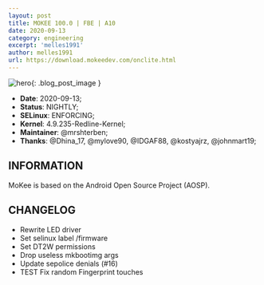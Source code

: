 ```yaml
---
layout: post
title: MOKEE 100.0 | FBE | A10
date: 2020-09-13
category: engineering
excerpt: 'melles1991'
author: melles1991
url: https://download.mokeedev.com/onclite.html
---
```


![hero]({{site.baseurl}}/images/engineering/Xiaomi-Redmi-7-mokee.jpg){: .blog_post_image }

* **Date**: 2020-09-13;
* **Status**: NIGHTLY;
* **SELinux**: ENFORCING;
* **Kernel**: 4.9.235-Redline-Kernel;
* **Maintainer**: @mrshterben;
* **Thanks**: @Dhina_17, @mylove90, @IDGAF88, @kostyajrz, @johnmart19;


## INFORMATION
MoKee is based on the Android Open Source Project (AOSP).

## CHANGELOG
* Rewrite LED driver
* Set selinux label /firmware
* Set DT2W permissions
* Drop useless mkbootimg args
* Update sepolice denials (#16)
* TEST Fix random Fingerprint touches 